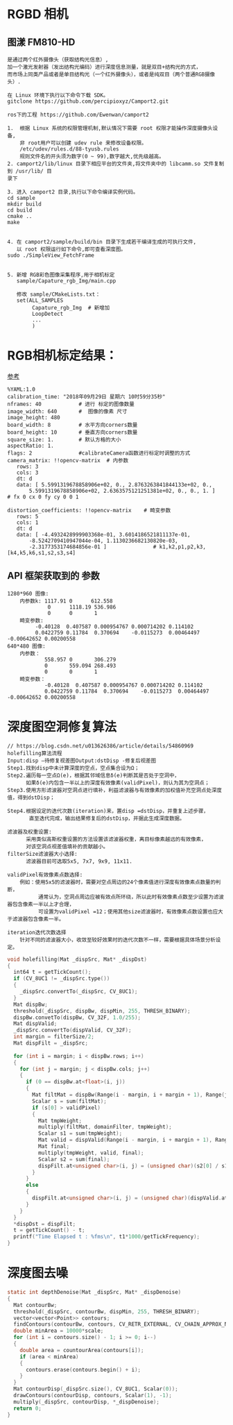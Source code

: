 # RGBD 相机
## 图漾 FM810-HD
    是通过两个红外摄像头（获取结构光信息）,
    加一个激光发射器（发出结构光编码）进行深度信息测量，就是双目+结构光的方式，
    而市场上同类产品或者是单目结构光（一个红外摄像头），或者是纯双目（两个普通RGB摄像头）.
    
    在 Linux 环境下执行以下命令下载 SDK。
    gitclone https://github.com/percipioxyz/Camport2.git
    
    ros下的工程 https://github.com/Ewenwan/camport2
    
    1.  根据 Linux 系统的权限管理机制,默认情况下需要 root 权限才能操作深度摄像头设备,
        非 root用户可以创建 udev rule 来修改设备权限。
        /etc/udev/rules.d/88-tyusb.rules
        规则文件名的开头须为数字(0 ~ 99),数字越大,优先级越高。
    2. camport2/lib/linux 目录下相应平台的文件夹,将文件夹中的 libcamm.so 文件复制到 /usr/lib/ 目
    录下

    3. 进入 camport2 目录,执行以下命令编译实例代码。
    cd sample
    mkdir build
    cd build
    cmake ..
    make


    4. 在 camport2/sample/build/bin 目录下生成若干编译生成的可执行文件,
       以 root 权限运行如下命令,即可查看深度图。
    sudo ./SimpleView_FetchFrame
    
    
    5. 新增 RGB彩色图像采集程序,用于相机标定
       sample/Capature_rgb_Img/main.cpp
       
       修改 sample/CMakeLists.txt：
       set(ALL_SAMPLES
            Capature_rgb_Img  # 新增加
            LoopDetect
            ...
            )

# RGB相机标定结果：
[参考](https://blog.csdn.net/qingsong1001/article/details/81779236)

    %YAML:1.0
    calibration_time: "2018年09月29日 星期六 10时59分35秒"
    nframes: 40            # 进行 标定的图像数量
    image_width: 640       #  图像的像素 尺寸
    image_height: 480
    board_width: 8         # 水平方向corners数量 
    board_height: 10       # 垂直方向corners数量
    square_size: 1.        # 默认方格的大小
    aspectRatio: 1.
    flags: 2               #calibrateCamera函数进行标定时调整的方式
    camera_matrix: !!opencv-matrix  # 内参数
       rows: 3
       cols: 3
       dt: d
       data: [ 5.5991319678858906e+02, 0., 2.8763263841844133e+02, 0.,
           5.5991319678858906e+02, 2.6363575121251381e+02, 0., 0., 1. ]   # fx 0 cx 0 fy cy 0 0 1

    distortion_coefficients: !!opencv-matrix    # 畸变参数
       rows: 5
       cols: 1
       dt: d
       data: [ -4.4932428999903368e-01, 3.6014186521811137e-01,
           -8.5242709410947044e-04, 1.1130236682130820e-03,
           -2.3177353174684856e-01 ]               # k1,k2,p1,p2,k3,[k4,k5,k6,s1,s2,s3,s4]
           
## API 框架获取到的 参数
    1280*960 图像:
        内参数k: 1117.91 0      612.558 
                 0      1118.19 536.986 
                 0      0       1
        畸变参数:
             -0.40128  0.407587 0.000954767 0.000714202 0.114102 
             0.0422759 0.11784  0.370694    -0.0115273  0.00464497 -0.00642652 0.00200558
    640*480 图像:
        内参数：
                558.957 0       306.279 
                0       559.094 268.493 
                0       0       1 
        畸变参数：
                -0.40128  0.407587 0.000954767 0.000714202 0.114102 
                0.0422759 0.11784  0.370694    -0.0115273  0.00464497 -0.00642652 0.00200558

#  深度图空洞修复算法
    // https://blog.csdn.net/u013626386/article/details/54860969
    holefilling算法流程
    Input:disp –待修复视差图Output:dstDisp -修复后视差图
    Step1.找到disp中未计算深度的空点，空点集合设为Ω；
    Step2.遍历每一空点Ω(e)，根据其邻域信息δ(e)判断其是否处于空洞中，
          如果δ(e)内包含一半以上的深度有效像素(validPixel)，则认为其为空洞点；
    Step3.使用方形滤波器对空洞点进行填补，利益滤波器与有效像素的加权值补充空洞点处深度值，得到dstDisp；

    Step4.根据设定的迭代次数(iteration)来，置disp =dstDisp，并重复上述步骤，
           直至迭代完成，输出结果修复后的dstDisp，并据此生成深度数据。

    滤波器及权重设置:
          采用类似高斯权重设置的方法设置该滤波器权重，离目标像素越远的有效像素，
          对该空洞点视差值填补的贡献越小。
    filterSize滤波器大小选择:
          滤波器目前可选取5x5, 7x7, 9x9, 11x11.

    validPixel有效像素点数选择:
        例如：使用5x5的滤波器时，需要对空点周边的24个像素值进行深度有效像素点数量的判断，
              通常认为，空洞点周边应被有效点所环绕，所以此时有效像素点数至少设置为滤波器包含像素一半以上才合理，
              可设置为validPixel =12；使用其他size滤波器时，有效像素点数设置也应大于滤波器包含像素一半。

    iteration迭代次数选择
        针对不同的滤波器大小，收敛至较好效果时的迭代次数不一样，需要根据具体场景分析设定。
```c
void holefilling(Mat _dispSrc, Mat* _dispDst)
{
  int64 t = getTickCount();
  if (CV_8UC1 != _dispSrc.type())
  {
    _dispSrc.convertTo(_dispSrc, CV_8UC1);
  }
  Mat dispBw;
  threshold(_dispSrc, dispBw, dispMin, 255, THRESH_BINARY);
  dispBw.convetTo(dispBw, CV_32F, 1.0/255);
  Mat dispValid;
  _dispSrc.convertTo(dispValid, CV_32F);
  int margin = filterSize/2;
  Mat dispFilt = _dispSrc;
  
  for (int i = margin; i < dispBw.rows; i++)
  {
    for (int j = margin; j < dispBw.cols; j++)
    {
      if (0 == dispBw.at<float>(i, j))
      {
        Mat filtMat = dispBw(Range(i - margin, i + margin + 1), Range(j - margin, j + margin + 1));
        Scalar s = sum(filtMat);
        if (s[0] > validPixel)
        {
          Mat tmpWeight;
          multiply(filtMat, domainFilter, tmpWeight);
          Scalar s1 = sum(tmpWeight);
          Mat valid = dispValid(Range(i - margin, i + margin + 1), Range(j - margin, j + margin + 1));
          Mat final;
          multiply(tmpWeight, valid, final);
          Scalar s2 = sum(final);
          dispFilt.at<unsigned char>(i, j) = (unsigned char)(s2[0] / s1[0]);
        }
      }
      else
      {
        dispFilt.at<unsigned char>(i, j) = (unsigned char)(dispValid.at<unsigned char>(i, j));
      }
    }
  }
  *dispDst = dispFilt;
  t = getTickCount() - t;
  printf("Time Elapsed t : %fms\n", t1*1000/getTickFrequency);
}

```

# 深度图去噪
```c
static int depthDenoise(Mat _dispSrc, Mat* _dispDenoise)
{
  Mat contourBw;
  threshold(_dispSrc, contourBw, dispMin, 255, THRESH_BINARY);
  vector<vector<Point>> contours;
  findContours(contourBw, contours, CV_RETR_EXTERNAL, CV_CHAIN_APPROX_NONE);
  double minArea = 10000*scale;
  for (int i = contours.size() - 1; i >= 0; i--)
  {
    double area = countourArea(contours[i]);
    if (area < minArea)
    {
      contours.erase(contours.begin() + i);
    }
  }
  Mat contourDisp(_dispSrc.size(), CV_8UC1, Scalar(0));
  drawContours(contourDisp, contours, Scalar(1), -1);
  multiply(_dispSrc, contourDisp, *_dispDenoise);
  return 0;
}
```
